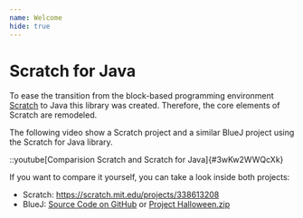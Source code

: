 ```yaml
---
name: Welcome
hide: true
---
```


# Scratch for Java

To ease the transition from the block-based programming environment
[Scratch](scratch.mit.edu) to Java this
library was created. Therefore, the core elements of Scratch are remodeled.

The following video show a Scratch project and a similar BlueJ project using the Scratch for Java library.

::youtube[Comparision Scratch and Scratch for Java]{#3wKw2WWQcXk}

If you want to compare it yourself, you can take a look inside both projects:

- Scratch: https://scratch.mit.edu/projects/338613208
- BlueJ: [Source Code on GitHub](https://github.com/openpatch/scratch-for-java/tree/main/docs/en/archives/Halloween) or [Project Halloween.zip](/archives/Halloween.zip)